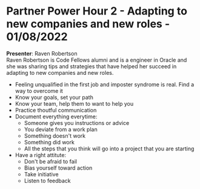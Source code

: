 # Partner Power Hour 2 - Adapting to new companies and new roles - 01/08/2022

**Presenter**: Raven Robertson  
Raven Robertson is Code Fellows alumni and is a engineer in Oracle and she was sharing tips and strategies that have helped her succeed in adapting to new companies and new roles.

- Feeling unqualified in the first job and imposter syndrome is real. Find a way to overcome it
- Know your goals, set your path
- Know your team, help them to want to help you
- Practice thoutful communication
- Document everything everytime:
  - Someone gives you instructions or advice
  - You deviate from a work plan
  - Something doesn't work
  - Something did work
  - All the steps that you think will go into a project that you are starting
- Have a right attitute:
  - Don't be afraid to fail
  - Bias yourself toward action
  - Take initiative
  - Listen to feedback
